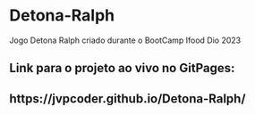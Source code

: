 # Detona-Ralph
 Jogo Detona Ralph criado durante o BootCamp Ifood Dio 2023

## Link para o projeto ao vivo no GitPages:
<h2>https://jvpcoder.github.io/Detona-Ralph/</h2>
